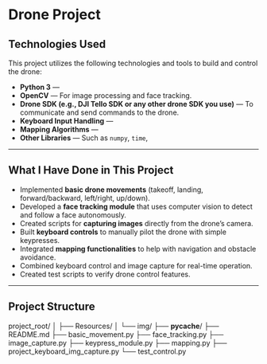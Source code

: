 # Drone Project

## Technologies Used

This project utilizes the following technologies and tools to build and control the drone:

- **Python 3** — 
- **OpenCV** — For image processing and face tracking.
- **Drone SDK (e.g., DJI Tello SDK or any other drone SDK you use)** — To communicate and send commands to the drone.
- **Keyboard Input Handling** — 
- **Mapping Algorithms** — 
- **Other Libraries** — Such as `numpy`, `time`, 

---

## What I Have Done in This Project

- Implemented **basic drone movements** (takeoff, landing, forward/backward, left/right, up/down).
- Developed a **face tracking module** that uses computer vision to detect and follow a face autonomously.
- Created scripts for **capturing images** directly from the drone’s camera.
- Built **keyboard controls** to manually pilot the drone with simple keypresses.
- Integrated **mapping functionalities** to help with navigation and obstacle avoidance.
- Combined keyboard control and image capture for real-time operation.
- Created test scripts to verify drone control features.

---

## Project Structure
project_root/
│
├── Resources/
│   └── img/
├── __pycache__/
├── README.md
├── basic_movement.py
├── face_tracking.py
├── image_capture.py
├── keypress_module.py
├── mapping.py
├── project_keyboard_img_capture.py
└── test_control.py



